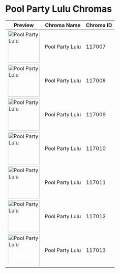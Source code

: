 # Pool Party Lulu Chromas

| Preview | Chroma Name | Chroma ID |
|---|---|---|
| <img src='https://raw.communitydragon.org/latest/plugins/rcp-be-lol-game-data/global/default/v1/champion-chroma-images/117/117007.png' alt='Pool Party Lulu' width='100'> | Pool Party Lulu | 117007 |
| <img src='https://raw.communitydragon.org/latest/plugins/rcp-be-lol-game-data/global/default/v1/champion-chroma-images/117/117008.png' alt='Pool Party Lulu' width='100'> | Pool Party Lulu | 117008 |
| <img src='https://raw.communitydragon.org/latest/plugins/rcp-be-lol-game-data/global/default/v1/champion-chroma-images/117/117009.png' alt='Pool Party Lulu' width='100'> | Pool Party Lulu | 117009 |
| <img src='https://raw.communitydragon.org/latest/plugins/rcp-be-lol-game-data/global/default/v1/champion-chroma-images/117/117010.png' alt='Pool Party Lulu' width='100'> | Pool Party Lulu | 117010 |
| <img src='https://raw.communitydragon.org/latest/plugins/rcp-be-lol-game-data/global/default/v1/champion-chroma-images/117/117011.png' alt='Pool Party Lulu' width='100'> | Pool Party Lulu | 117011 |
| <img src='https://raw.communitydragon.org/latest/plugins/rcp-be-lol-game-data/global/default/v1/champion-chroma-images/117/117012.png' alt='Pool Party Lulu' width='100'> | Pool Party Lulu | 117012 |
| <img src='https://raw.communitydragon.org/latest/plugins/rcp-be-lol-game-data/global/default/v1/champion-chroma-images/117/117013.png' alt='Pool Party Lulu' width='100'> | Pool Party Lulu | 117013 |
